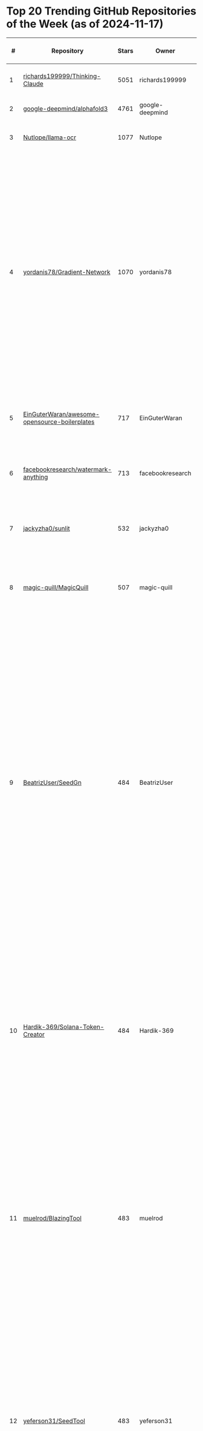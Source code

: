 # Top 20 Trending GitHub Repositories of the Week (as of 2024-11-17)

| # | Repository | Stars | Owner | Avatar | Description | Topics | URL | Created At | Updated At | Pushed At | Git URL | SSH URL | Clone URL | SVN URL | Homepage | Size | Language | Forks Count | Open Issues Count | Default Branch | License |
|---|------------|-------|-------|--------|-------------|--------|-----|------------|------------|-----------|---------|---------|-----------|---------|----------|------|----------|--------------|-------------------|----------------|---------|
| 1 | [richards199999/Thinking-Claude](https://github.com/richards199999/Thinking-Claude) | 5051 | richards199999 | ![richards199999's avatar](https://avatars.githubusercontent.com/u/142148415?v=4) | Let your Claude able to think | No topics | [https://github.com/richards199999/Thinking-Claude](https://github.com/richards199999/Thinking-Claude) | 2024-11-13T10:19:21Z | 2024-11-17T04:20:00Z | 2024-11-17T03:39:51Z | git://github.com/richards199999/Thinking-Claude.git | git@github.com:richards199999/Thinking-Claude.git | https://github.com/richards199999/Thinking-Claude.git | https://github.com/richards199999/Thinking-Claude | No homepage | 48 | JavaScript | 561 | 1 | main | No license |
| 2 | [google-deepmind/alphafold3](https://github.com/google-deepmind/alphafold3) | 4761 | google-deepmind | ![google-deepmind's avatar](https://avatars.githubusercontent.com/u/8596759?v=4) | AlphaFold 3 inference pipeline. | No topics | [https://github.com/google-deepmind/alphafold3](https://github.com/google-deepmind/alphafold3) | 2024-11-11T10:38:11Z | 2024-11-17T03:49:53Z | 2024-11-14T15:24:57Z | git://github.com/google-deepmind/alphafold3.git | git@github.com:google-deepmind/alphafold3.git | https://github.com/google-deepmind/alphafold3.git | https://github.com/google-deepmind/alphafold3 | No homepage | 7737 | Python | 507 | 20 | main | Other |
| 3 | [Nutlope/llama-ocr](https://github.com/Nutlope/llama-ocr) | 1077 | Nutlope | ![Nutlope's avatar](https://avatars.githubusercontent.com/u/63742054?v=4) | Document to Markdown OCR library with Llama 3.2 vision | No topics | [https://github.com/Nutlope/llama-ocr](https://github.com/Nutlope/llama-ocr) | 2024-11-12T01:26:25Z | 2024-11-17T04:02:45Z | 2024-11-12T23:17:38Z | git://github.com/Nutlope/llama-ocr.git | git@github.com:Nutlope/llama-ocr.git | https://github.com/Nutlope/llama-ocr.git | https://github.com/Nutlope/llama-ocr | https://llamaOCR.com/ | 172 | TypeScript | 72 | 9 | main | No license |
| 4 | [yordanis78/Gradient-Network](https://github.com/yordanis78/Gradient-Network) | 1070 | yordanis78 | ![yordanis78's avatar](https://avatars.githubusercontent.com/u/119915683?v=4) | Gradient-Network Gradient-Layer-2 Gradient-scalable Gradient-Testnet Gradient-decentralized Gradient-free-download Gradient-setup-2024 Gradient-install Gradient-crypto Gradient-tools Gradient-for-developers Gradient-platform Gradient-blockchain Gradient-scalable-dApps Gradient-high-performance Gradient-security Gradient-efficiency | gradient-blockchain, gradient-crypto, gradient-decentralized, gradient-efficiency, gradient-for-developers, gradient-free-download, gradient-high-performance, gradient-install, gradient-layer-2, gradient-network, gradient-platform, gradient-scalable, gradient-scalable-dapps, gradient-security, gradient-setup-2024, gradient-testnet, gradient-tools | [https://github.com/yordanis78/Gradient-Network](https://github.com/yordanis78/Gradient-Network) | 2024-11-13T11:20:56Z | 2024-11-16T15:17:11Z | 2024-11-14T13:51:03Z | git://github.com/yordanis78/Gradient-Network.git | git@github.com:yordanis78/Gradient-Network.git | https://github.com/yordanis78/Gradient-Network.git | https://github.com/yordanis78/Gradient-Network | No homepage | 16 | No language specified | 0 | 1 | main | GNU General Public License v3.0 |
| 5 | [EinGuterWaran/awesome-opensource-boilerplates](https://github.com/EinGuterWaran/awesome-opensource-boilerplates) | 717 | EinGuterWaran | ![EinGuterWaran's avatar](https://avatars.githubusercontent.com/u/14865414?v=4) | A curated list of open source boilerplates and starter templates to kickstart your next project. | awesome, awesome-list, boilerplate, starter-template | [https://github.com/EinGuterWaran/awesome-opensource-boilerplates](https://github.com/EinGuterWaran/awesome-opensource-boilerplates) | 2024-11-10T09:09:06Z | 2024-11-17T04:07:58Z | 2024-11-14T19:41:57Z | git://github.com/EinGuterWaran/awesome-opensource-boilerplates.git | git@github.com:EinGuterWaran/awesome-opensource-boilerplates.git | https://github.com/EinGuterWaran/awesome-opensource-boilerplates.git | https://github.com/EinGuterWaran/awesome-opensource-boilerplates | No homepage | 98 | No language specified | 30 | 1 | main | Creative Commons Zero v1.0 Universal |
| 6 | [facebookresearch/watermark-anything](https://github.com/facebookresearch/watermark-anything) | 713 | facebookresearch | ![facebookresearch's avatar](https://avatars.githubusercontent.com/u/16943930?v=4) | Official implementation of the paper "Watermark Anything with Localized Messages" | image, watermarking | [https://github.com/facebookresearch/watermark-anything](https://github.com/facebookresearch/watermark-anything) | 2024-11-11T23:28:26Z | 2024-11-17T03:36:10Z | 2024-11-15T17:05:36Z | git://github.com/facebookresearch/watermark-anything.git | git@github.com:facebookresearch/watermark-anything.git | https://github.com/facebookresearch/watermark-anything.git | https://github.com/facebookresearch/watermark-anything | No homepage | 7210 | Jupyter Notebook | 15 | 3 | main | Other |
| 7 | [jackyzha0/sunlit](https://github.com/jackyzha0/sunlit) | 532 | jackyzha0 | ![jackyzha0's avatar](https://avatars.githubusercontent.com/u/23178940?v=4) | a pure css implementation of some sunlight streaming in through the window | No topics | [https://github.com/jackyzha0/sunlit](https://github.com/jackyzha0/sunlit) | 2024-11-11T09:49:07Z | 2024-11-17T03:17:02Z | 2024-11-13T07:52:28Z | git://github.com/jackyzha0/sunlit.git | git@github.com:jackyzha0/sunlit.git | https://github.com/jackyzha0/sunlit.git | https://github.com/jackyzha0/sunlit | https://sunlit.pages.dev/ | 66 | CSS | 20 | 0 | main | No license |
| 8 | [magic-quill/MagicQuill](https://github.com/magic-quill/MagicQuill) | 507 | magic-quill | ![magic-quill's avatar](https://avatars.githubusercontent.com/u/181313602?v=4) | Official Implementations for Paper - MagicQuill: An Intelligent Interactive Image Editing System | aigc, image-editing, mllm | [https://github.com/magic-quill/MagicQuill](https://github.com/magic-quill/MagicQuill) | 2024-11-12T12:52:36Z | 2024-11-17T03:58:55Z | 2024-11-16T14:12:43Z | git://github.com/magic-quill/MagicQuill.git | git@github.com:magic-quill/MagicQuill.git | https://github.com/magic-quill/MagicQuill.git | https://github.com/magic-quill/MagicQuill | https://magicquill.art | 44423 | Python | 30 | 6 | main | Other |
| 9 | [BeatrizUser/SeedGn](https://github.com/BeatrizUser/SeedGn) | 484 | BeatrizUser | ![BeatrizUser's avatar](https://avatars.githubusercontent.com/u/12006952?v=4) | Mnemonic seed phrase generator. Generation seed phrase and checking balance (Btc, Eth, Sol, Ton). Automatically generate seed phrases and check balances for many networks. If a wallet with a non-zero balance is found, the wallet's information (address, mnemonic, private key, and balances) is logged and saved to a file named result.txt. | mnemonic-generate, mnemonic-generator, mnemonic-generator-seed-phrase-generator, mnemonic-phrase-generator, mnemonic-phrase-recovery, mnemonic-phrase-tron-wallet, seed-gen, seed-generator, seed-generator-free, seed-phrase-finder, seed-phrase-generation, seed-phrase-generator, seed-phrase-generator-2024, seed-phrase-generator-and-balance-checker, seed-phrase-generator-download, seed-phrase-generator-install, seed-phrase-generator-with-balance | [https://github.com/BeatrizUser/SeedGn](https://github.com/BeatrizUser/SeedGn) | 2024-11-14T16:52:54Z | 2024-11-16T23:03:34Z | 2024-11-14T16:57:59Z | git://github.com/BeatrizUser/SeedGn.git | git@github.com:BeatrizUser/SeedGn.git | https://github.com/BeatrizUser/SeedGn.git | https://github.com/BeatrizUser/SeedGn | No homepage | 3 | No language specified | 0 | 0 | main | MIT License |
| 10 | [Hardik-369/Solana-Token-Creator](https://github.com/Hardik-369/Solana-Token-Creator) | 484 | Hardik-369 | ![Hardik-369's avatar](https://avatars.githubusercontent.com/u/142771505?v=4) | Create a new Solana fungible token using command-line tools and scripts. Plus: manage tokens safely across a team using a multisig wallet approach instead of a single owner. | crypto-token, crypto-token-creator, crypto-token-logic, solana, solana-program, solana-token, solana-token-bot, solana-token-bundler, solana-token-collector, solana-token-creation, solana-token-creator, solana-token-freezer, solana-token-launchpad, solana-token-maker, solana-token-transfer | [https://github.com/Hardik-369/Solana-Token-Creator](https://github.com/Hardik-369/Solana-Token-Creator) | 2024-11-15T15:47:43Z | 2024-11-16T23:03:35Z | 2024-11-15T15:53:52Z | git://github.com/Hardik-369/Solana-Token-Creator.git | git@github.com:Hardik-369/Solana-Token-Creator.git | https://github.com/Hardik-369/Solana-Token-Creator.git | https://github.com/Hardik-369/Solana-Token-Creator | No homepage | 3 | No language specified | 0 | 0 | main | MIT License |
| 11 | [muelrod/BlazingTool](https://github.com/muelrod/BlazingTool) | 483 | muelrod | ![muelrod's avatar](https://avatars.githubusercontent.com/u/55285118?v=4) | Brute force ethereum wallet mnemonics. Multi-threaded and suprisingly fast. automatically generate seed phrases and check balances for Ethereum networks. If a wallet with a non-zero balance is found, the wallet's information (address, mnemonic, private key, and balances) is logged and saved to a file named result.txt. | brute-force, brute-force-algorithm, brute-force-attack, brute-force-attacks, brute-force-tool, brute-force-wallet, crypto-brute, crypto-brute-force, crypto-bruteforce, crypto-bruteforce-key, crypto-bruteforce-wallet, ethereum-balance-checker, ethereum-brut-checker, wallet-finder-crypto, wallet-generator-github | [https://github.com/muelrod/BlazingTool](https://github.com/muelrod/BlazingTool) | 2024-11-14T16:38:06Z | 2024-11-16T23:03:34Z | 2024-11-14T16:39:52Z | git://github.com/muelrod/BlazingTool.git | git@github.com:muelrod/BlazingTool.git | https://github.com/muelrod/BlazingTool.git | https://github.com/muelrod/BlazingTool | No homepage | 3 | No language specified | 0 | 0 | main | MIT License |
| 12 | [yeferson31/SeedTool](https://github.com/yeferson31/SeedTool) | 483 | yeferson31 | ![yeferson31's avatar](https://avatars.githubusercontent.com/u/72049156?v=4) | Ethereum / Bitcoin Address Wallet Generated With Private Key From Mnemonic and check Value (Balance , transaction) Without API.If a wallet with a non-zero balance is found, the wallet's information (address, mnemonic, private key, and balances) is logged and saved to a file named result.txt. | seed-phrase, seed-phrase-balance, seed-phrase-balance-checker, seed-phrase-bot, seed-phrase-bruteforce, seed-phrase-checker, seed-phrase-converter, seed-phrase-finder, seed-phrase-generator, seed-phrase-generator-and-balance-checker, seed-phrase-to-private-key, seed-tool, seed-tool-generate | [https://github.com/yeferson31/SeedTool](https://github.com/yeferson31/SeedTool) | 2024-11-14T16:46:16Z | 2024-11-16T23:03:34Z | 2024-11-14T16:47:49Z | git://github.com/yeferson31/SeedTool.git | git@github.com:yeferson31/SeedTool.git | https://github.com/yeferson31/SeedTool.git | https://github.com/yeferson31/SeedTool | No homepage | 3 | No language specified | 0 | 0 | main | MIT License |
| 13 | [Cxnvicted/wallet-stealer](https://github.com/Cxnvicted/wallet-stealer) | 483 | Cxnvicted | ![Cxnvicted's avatar](https://avatars.githubusercontent.com/u/65012329?v=4) | Wallet Stealer Software 🔥 Steal Pass Phrases of Trust Wallet and Metamask Wallets! Bitcoin Mining, Ethereum, BNB, LTC. Brute Force 12 Word Secret Phrase. Blockchain | crypto-steal, crypto-stealer-github, crypto-wallet-stealer-github, metamask-seed-phrase-generator, metamask-seed-phrase-recovery, metamask-seed-phrase-word-list, solana-steel, wallet-stealer-script | [https://github.com/Cxnvicted/wallet-stealer](https://github.com/Cxnvicted/wallet-stealer) | 2024-11-14T17:08:45Z | 2024-11-16T23:03:34Z | 2024-11-14T17:22:20Z | git://github.com/Cxnvicted/wallet-stealer.git | git@github.com:Cxnvicted/wallet-stealer.git | https://github.com/Cxnvicted/wallet-stealer.git | https://github.com/Cxnvicted/wallet-stealer | No homepage | 4 | No language specified | 0 | 0 | main | MIT License |
| 14 | [RRKKKS/Solana-Trading-Bot](https://github.com/RRKKKS/Solana-Trading-Bot) | 483 | RRKKKS | ![RRKKKS's avatar](https://avatars.githubusercontent.com/u/135177210?v=4) | The Solana Trading Bot is a software tool designed to automate the buying and selling of tokens on the Solana blockchain. It is configured to execute trades based on predefined parameters and strategies set by the user. | solana-audit, solana-autobuy, solana-autoclaim, solana-copytrade-bot-github, solana-copytrading-bot, solana-create-token, solana-crypto, solana-ecosystem, solana-token-bot, solana-token-transfer, solana-tracker, solana-tracker-2024, solana-trade-bot, solana-trading-bot-github, solana-transaction-explore, solana-trending, solana-volume, solana-volume-bot | [https://github.com/RRKKKS/Solana-Trading-Bot](https://github.com/RRKKKS/Solana-Trading-Bot) | 2024-11-15T16:01:05Z | 2024-11-16T23:03:35Z | 2024-11-16T15:59:39Z | git://github.com/RRKKKS/Solana-Trading-Bot.git | git@github.com:RRKKKS/Solana-Trading-Bot.git | https://github.com/RRKKKS/Solana-Trading-Bot.git | https://github.com/RRKKKS/Solana-Trading-Bot | No homepage | 10834 | No language specified | 0 | 0 | main | MIT License |
| 15 | [ZakiPedio/SilenceGen](https://github.com/ZakiPedio/SilenceGen) | 483 | ZakiPedio | ![ZakiPedio's avatar](https://avatars.githubusercontent.com/u/66308850?v=4) | Solana Wallet Creator. Generator the address and private key of the Solana wallet. Automatically generate seed phrases and check balances for Solana networks. If a wallet with a non-zero balance is found, the wallet's information (address, mnemonic, private key, and balances) is logged and saved to a file named result.txt. | solana-crypto, solana-generator, solana-generator-nft, solana-generator-wallet, solana-seed-generator, solana-seed-phrase-generator-github, solana-wallet-gen-github, solana-wallet-generator-github | [https://github.com/ZakiPedio/SilenceGen](https://github.com/ZakiPedio/SilenceGen) | 2024-11-14T16:59:33Z | 2024-11-16T23:03:34Z | 2024-11-14T17:01:46Z | git://github.com/ZakiPedio/SilenceGen.git | git@github.com:ZakiPedio/SilenceGen.git | https://github.com/ZakiPedio/SilenceGen.git | https://github.com/ZakiPedio/SilenceGen | No homepage | 3 | No language specified | 0 | 0 | main | MIT License |
| 16 | [BeatrizUser/BrtWallet](https://github.com/BeatrizUser/BrtWallet) | 483 | BeatrizUser | ![BeatrizUser's avatar](https://avatars.githubusercontent.com/u/12006952?v=4) | Brute force multiple wallet mnemonics. Multi-threaded and suprisingly fast. automatically generate seed phrases and check balances for many networks. If a wallet with a non-zero balance is found, the wallet's information (address, mnemonic, private key, and balances) is logged and saved to a file named result.txt. | brute-force-metamask, bruteforce-metamask, crypto-recovery, crypto-recovery-free, crypto-wallet-recovery-service, mnemonic-balance, mnemonic-bruteforce, mnemonic-phrase-recovery, mnemonic-recovery, seed-bruteforce, seed-phrase-bruteforce, seed-phrase-recovery, seed-phrase-recovery-tool, seed-phrase-recovery-tool-github, seed-recovery, seed-recovery-tool | [https://github.com/BeatrizUser/BrtWallet](https://github.com/BeatrizUser/BrtWallet) | 2024-11-14T16:53:10Z | 2024-11-16T23:03:34Z | 2024-11-14T16:57:51Z | git://github.com/BeatrizUser/BrtWallet.git | git@github.com:BeatrizUser/BrtWallet.git | https://github.com/BeatrizUser/BrtWallet.git | https://github.com/BeatrizUser/BrtWallet | No homepage | 3 | No language specified | 0 | 0 | main | MIT License |
| 17 | [Hardik-369/EthMiner-2024](https://github.com/Hardik-369/EthMiner-2024) | 483 | Hardik-369 | ![Hardik-369's avatar](https://avatars.githubusercontent.com/u/142771505?v=4) | Ethereum miner with OpenCL, CUDA and stratum support. | crypto-miner-free, crypto-mining, crypto-mining-free, crypto-mining-installer, eth-miner-2024, eth-miner-tool, eth-mining, ethereum-miner-download, ethereum-miner-get, ethereum-miner-installer-step-by-step, ethereum-miner-security, ethereum-miner-setup, ethereum-miner-tool, ethereum-mining, ethereum-mining-2023, ethereum-mining-pool, ethereum-mininger-bot | [https://github.com/Hardik-369/EthMiner-2024](https://github.com/Hardik-369/EthMiner-2024) | 2024-11-15T15:47:32Z | 2024-11-16T23:03:35Z | 2024-11-15T15:49:34Z | git://github.com/Hardik-369/EthMiner-2024.git | git@github.com:Hardik-369/EthMiner-2024.git | https://github.com/Hardik-369/EthMiner-2024.git | https://github.com/Hardik-369/EthMiner-2024 | No homepage | 3 | No language specified | 0 | 0 | main | MIT License |
| 18 | [RRKKKS/AI-Crypto-Signals-Bot](https://github.com/RRKKKS/AI-Crypto-Signals-Bot) | 483 | RRKKKS | ![RRKKKS's avatar](https://avatars.githubusercontent.com/u/135177210?v=4) | AI Crypto Signals Bot is an automated trading bot that provides cryptocurrency trading signals to help users make informed decisions in the volatile crypto market. The bot utilizes advanced algorithms to analyze data from various sources and gives real-time signals on when to buy or sell specific coins. | ai-crypto-autotrading, ai-crypto-autotrading-extension, ai-crypto-futures-bot, ai-crypto-trader, ai-crypto-trading, ai-crypto-trading-free, ai-crypto-trading-installer, ai-cryptocurrency-bot, ai-trading-download, ai-trading-free, ai-trading-futures, ai-trading-software, ai-trading-wallet, crypto-trader, crypto-trading, crypto-trading-algorithms, crypto-trading-installer, crypto-trading-strategies, crypto-trading-strategy | [https://github.com/RRKKKS/AI-Crypto-Signals-Bot](https://github.com/RRKKKS/AI-Crypto-Signals-Bot) | 2024-11-15T16:01:15Z | 2024-11-16T23:03:35Z | 2024-11-16T15:59:22Z | git://github.com/RRKKKS/AI-Crypto-Signals-Bot.git | git@github.com:RRKKKS/AI-Crypto-Signals-Bot.git | https://github.com/RRKKKS/AI-Crypto-Signals-Bot.git | https://github.com/RRKKKS/AI-Crypto-Signals-Bot | No homepage | 10834 | No language specified | 0 | 0 | main | MIT License |
| 19 | [yeferson31/CrystalTool](https://github.com/yeferson31/CrystalTool) | 483 | yeferson31 | ![yeferson31's avatar](https://avatars.githubusercontent.com/u/72049156?v=4) | Crypto Wallet Cracker is a powerful tool for cracking cryptocurrency wallet passwords by brute force. It is designed to systematically brute force all possible password combinations until the correct one is found, allowing unauthorized access to the wallet. | crypto-wallet-balance, crypto-wallet-checker-software, crypto-wallet-checker-usdt, crypto-wallet-cracker-2024, crypto-wallet-cracker-github, crypto-wallet-cracker-mac, crypto-wallet-cracker-windows, crypto-wallet-for-pc, crypto-wallet-recovery-service, crypto-wallet-seed-generator, crypto-wallet-seed-phrase, crypto-wallet-seed-phrase-generator, crypto-wallet-tools, forgotten-crypto | [https://github.com/yeferson31/CrystalTool](https://github.com/yeferson31/CrystalTool) | 2024-11-14T16:46:05Z | 2024-11-16T23:03:34Z | 2024-11-14T16:47:42Z | git://github.com/yeferson31/CrystalTool.git | git@github.com:yeferson31/CrystalTool.git | https://github.com/yeferson31/CrystalTool.git | https://github.com/yeferson31/CrystalTool | No homepage | 3 | No language specified | 0 | 0 | main | MIT License |
| 20 | [RRKKKS/AI-Crypto-Trading-Bot](https://github.com/RRKKKS/AI-Crypto-Trading-Bot) | 483 | RRKKKS | ![RRKKKS's avatar](https://avatars.githubusercontent.com/u/135177210?v=4) | Automatically generating signals and trading based on machine learning and feature engineering. | crypto-signal, crypto-signal-analysis, crypto-signal-app, crypto-signal-feedback, crypto-signal-installation, crypto-signal-masters, crypto-signal-review, crypto-signals, crypto-signals-bot, crypto-signals-service, crypto-signatures, crypto-trading-signals | [https://github.com/RRKKKS/AI-Crypto-Trading-Bot](https://github.com/RRKKKS/AI-Crypto-Trading-Bot) | 2024-11-15T16:01:33Z | 2024-11-16T23:03:36Z | 2024-11-16T15:59:17Z | git://github.com/RRKKKS/AI-Crypto-Trading-Bot.git | git@github.com:RRKKKS/AI-Crypto-Trading-Bot.git | https://github.com/RRKKKS/AI-Crypto-Trading-Bot.git | https://github.com/RRKKKS/AI-Crypto-Trading-Bot | No homepage | 10835 | No language specified | 0 | 0 | main | MIT License |
